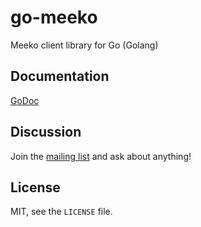 # go-meeko #

Meeko client library for Go (Golang)

## Documentation ##

[GoDoc](http://godoc.org/github.com/meeko/go-meeko)

## Discussion ##

Join the [mailing list](https://groups.google.com/forum/#!forum/meeko-users) and ask about anything!

## License ##

MIT, see the `LICENSE` file.
